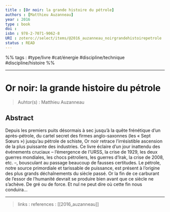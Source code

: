 ```yaml
---
title : [Or noir: la grande histoire du pétrole]
authors : [Matthieu Auzanneau]
year : 2016
type : book
doi : 
isbn : 978-2-7071-9062-8
URI : zotero://select/items/@2016_auzanneau_noirgrandehistoirepetrole
status : READ
---
```


%% tags : #type/livre  #cat/énergie #discipline/technique #discipline/histoire   %% 

---

Or noir: la grande histoire du pétrole
===
> Auhtor(s) : Matthieu Auzanneau

## Abstract
Depuis les premiers puits désormais à sec jusqu’à la quête frénétique d’un après-pétrole, du cartel secret des firmes anglo-saxonnes (les « Sept Sœurs ») jusqu’au pétrole de schiste, Or noir retrace l’irrésistible ascension de la plus puissante des industries. Ce livre éclaire d’un jour inattendu des événements cruciaux – l’émergence de l’URSS, la crise de 1929, les deux guerres mondiales, les chocs pétroliers, les guerres d’Irak, la crise de 2008, etc. –, bousculant au passage beaucoup de fausses certitudes. Le pétrole, notre source primordiale et tarissable de puissance, est présent à l’origine des plus grands déchaînements du siècle passé. Or la fin de ce carburant de l’essor de l’humanité devrait se produire bien avant que ce siècle ne s’achève. De gré ou de force. Et nul ne peut dire où cette fin nous conduira…



---
> links : 
> references : [[2016_auzanneau]]
